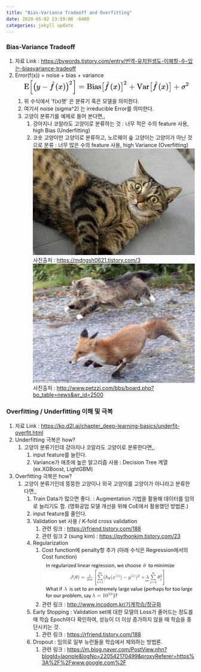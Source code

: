 ```yaml
---
title: "Bias-Variance Tradeoff and Overfitting"
date: 2020-05-02 23:59:00 -0400
categories: jekyll update
---
```



### Bias-Variance Tradeoff
  1. 자료 Link : https://bywords.tistory.com/entry/번역-유치원생도-이해할-수-있는-biasvariance-tradeoff
  2. Error(f(x)) = noise + bias + variance
   ![bias-variance](./img/bias-variance.png)
     1. 위 수식에서 'f(x)햇' 은 분류기 혹은 모델을 의미한다.
     2. 여기서 noise (sigma^2) 는 irreducible Error를 의미한다.
     3. 고양이 분류기를 예제로 들어 본다면,,
        1.  강아지나 코알라도 고양이로 분류하는 것 : 너무 적은 수의 feature 사용, high Bias (Underfitting)
        2.  코숏 고양이만 고양이로 분류하고, 노르웨이 숲 고양이는 고양이가 아닌 것으로 분류 : 너무 많은 수의 feature 사용, high Variance (Overfitting)
   ![korean-short](./img/korean_short.png)
   사진출처 : https://mdngsh0621.tistory.com/3
   ![norwegian](./img/norwegian.png)
   사진출처 : http://www.petzzi.com/bbs/board.php?bo_table=news&wr_id=2500


### Overfitting / Underfitting 이해 및 극복
 1. 자료 Link : https://ko.d2l.ai/chapter_deep-learning-basics/underfit-overfit.html
 2. Underfitting 극복은 how?
    1. 고양이 분류기인데 강아지나 코알라도 고양이로 분류한다면,,
       1. input feature를 늘린다.
       2. Variance가 애초에 높은 알고리즘 사용 : Decision Tree 계열 (ex.XGBoost, LightGBM)
 3. Overfitting 극복은 how?
    1. 고양이 분류기인데 뚱뚱한 고양이나 외국 고양이를 고양이가 아니라고 분류한다면,,
       1. Train Data가 많으면 좋다. : Augmentation 기법을 활용해 데이터를 임의로 늘리기도 함. (명화공업 모델 개선을 위해 CoE에서 활용했던 방법론.)
       2. input feature를 줄인다.
       3. Validation set 사용 / K-fold cross validation
          1. 관련 링크 : https://rfriend.tistory.com/188
          2. 관련 링크 2 (sung kim) : https://pythonkim.tistory.com/23
       4. Regularization
          1. Cost function에 penalty항 추가 (아래 수식은 Regression에서의 Cost function)
          ![reg_cost_func](./img/reg_cost_func.png)
          1. 관련 링크 : http://www.incodom.kr/기계학습/정규화
       5. Early Stopping : Validation set에 대한 모델의 Loss가 줄어드는 정도를 매 학습 Epoch마다 확인하여, 성능이 더 이상 증가하지 않을 때 학습을 중단시키는 것.
          1. 관련 링크 : https://rfriend.tistory.com/188
       6. Dropout : 임의로 일부 뉴런들을 학습에서 제외하는 방법론.
          1. 관련 링크 : https://m.blog.naver.com/PostView.nhn?blogId=laonple&logNo=220542170499&proxyReferer=https%3A%2F%2Fwww.google.com%2F










   